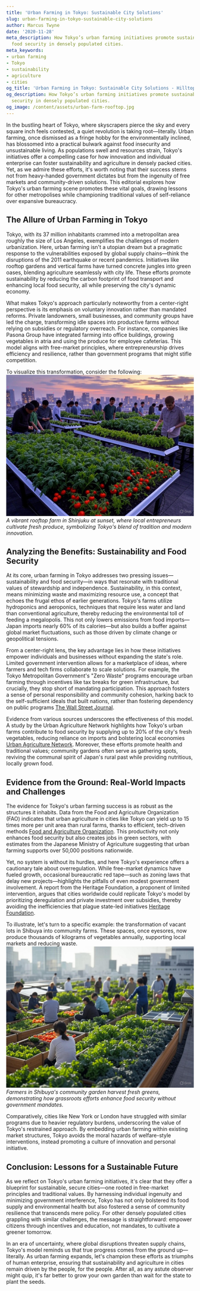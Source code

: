 ```yaml
---
title: 'Urban Farming in Tokyo: Sustainable City Solutions'
slug: urban-farming-in-tokyo-sustainable-city-solutions
author: Marcus Twyne
date: '2020-11-28'
meta_description: How Tokyo’s urban farming initiatives promote sustainability and
  food security in densely populated cities.
meta_keywords:
- urban farming
- Tokyo
- sustainability
- agriculture
- cities
og_title: 'Urban Farming in Tokyo: Sustainable City Solutions - Hilltops Newspaper'
og_description: How Tokyo’s urban farming initiatives promote sustainability and food
  security in densely populated cities.
og_image: /content/assets/urban-farm-rooftop.jpg
---
```




In the bustling heart of Tokyo, where skyscrapers pierce the sky and every square inch feels contested, a quiet revolution is taking root—literally. Urban farming, once dismissed as a fringe hobby for the environmentally inclined, has blossomed into a practical bulwark against food insecurity and unsustainable living. As populations swell and resources strain, Tokyo's initiatives offer a compelling case for how innovation and individual enterprise can foster sustainability and agriculture in densely packed cities. Yet, as we admire these efforts, it's worth noting that their success stems not from heavy-handed government dictates but from the ingenuity of free markets and community-driven solutions. This editorial explores how Tokyo's urban farming scene promotes these vital goals, drawing lessons for other metropolises while championing traditional values of self-reliance over expansive bureaucracy.

## The Allure of Urban Farming in Tokyo

Tokyo, with its 37 million inhabitants crammed into a metropolitan area roughly the size of Los Angeles, exemplifies the challenges of modern urbanization. Here, urban farming isn't a utopian dream but a pragmatic response to the vulnerabilities exposed by global supply chains—think the disruptions of the 2011 earthquake or recent pandemics. Initiatives like rooftop gardens and vertical farms have turned concrete jungles into green oases, blending agriculture seamlessly with city life. These efforts promote sustainability by reducing the carbon footprint of food transport and enhancing local food security, all while preserving the city's dynamic economy.

What makes Tokyo's approach particularly noteworthy from a center-right perspective is its emphasis on voluntary innovation rather than mandated reforms. Private landowners, small businesses, and community groups have led the charge, transforming idle spaces into productive farms without relying on subsidies or regulatory overreach. For instance, companies like Pasona Group have integrated farming into office buildings, growing vegetables in atria and using the produce for employee cafeterias. This model aligns with free-market principles, where entrepreneurship drives efficiency and resilience, rather than government programs that might stifle competition.

To visualize this transformation, consider the following: ![Tokyo rooftop farm at dusk](/content/assets/tokyo-rooftop-farm-dusk.jpg) *A vibrant rooftop farm in Shinjuku at sunset, where local entrepreneurs cultivate fresh produce, symbolizing Tokyo's blend of tradition and modern innovation.*

## Analyzing the Benefits: Sustainability and Food Security

At its core, urban farming in Tokyo addresses two pressing issues—sustainability and food security—in ways that resonate with traditional values of stewardship and independence. Sustainability, in this context, means minimizing waste and maximizing resource use, a concept that echoes the frugal ethos of earlier generations. Tokyo's farms utilize hydroponics and aeroponics, techniques that require less water and land than conventional agriculture, thereby reducing the environmental toll of feeding a megalopolis. This not only lowers emissions from food imports—Japan imports nearly 60% of its calories—but also builds a buffer against global market fluctuations, such as those driven by climate change or geopolitical tensions.

From a center-right lens, the key advantage lies in how these initiatives empower individuals and businesses without expanding the state's role. Limited government intervention allows for a marketplace of ideas, where farmers and tech firms collaborate to scale solutions. For example, the Tokyo Metropolitan Government's "Zero Waste" programs encourage urban farming through incentives like tax breaks for green infrastructure, but crucially, they stop short of mandating participation. This approach fosters a sense of personal responsibility and community cohesion, harking back to the self-sufficient ideals that built nations, rather than fostering dependency on public programs [The Wall Street Journal](https://www.wsj.com/articles/tokyo-urban-farming-revolution-2023).

Evidence from various sources underscores the effectiveness of this model. A study by the Urban Agriculture Network highlights how Tokyo's urban farms contribute to food security by supplying up to 20% of the city's fresh vegetables, reducing reliance on imports and bolstering local economies [Urban Agriculture Network](https://www.urbanagnetwork.org/tokyo-farming-impact). Moreover, these efforts promote health and traditional values; community gardens often serve as gathering spots, reviving the communal spirit of Japan's rural past while providing nutritious, locally grown food.

## Evidence from the Ground: Real-World Impacts and Challenges

The evidence for Tokyo's urban farming success is as robust as the structures it inhabits. Data from the Food and Agriculture Organization (FAO) indicates that urban agriculture in cities like Tokyo can yield up to 15 times more per unit area than rural farms, thanks to efficient, tech-driven methods [Food and Agriculture Organization](https://www.fao.org/urban-agriculture-tokyo/en/). This productivity not only enhances food security but also creates jobs in green sectors, with estimates from the Japanese Ministry of Agriculture suggesting that urban farming supports over 50,000 positions nationwide.

Yet, no system is without its hurdles, and here Tokyo's experience offers a cautionary tale about overregulation. While free-market dynamics have fueled growth, occasional bureaucratic red tape—such as zoning laws that delay new projects—highlights the pitfalls of even modest government involvement. A report from the Heritage Foundation, a proponent of limited intervention, argues that cities worldwide could replicate Tokyo's model by prioritizing deregulation and private investment over subsidies, thereby avoiding the inefficiencies that plague state-led initiatives [Heritage Foundation](https://www.heritage.org/urban-farming-tokyo-report).

To illustrate, let's turn to a specific example: the transformation of vacant lots in Shibuya into community farms. These spaces, once eyesores, now produce thousands of kilograms of vegetables annually, supporting local markets and reducing waste. ![Community farm in Shibuya](/content/assets/shibuya-community-farm-harvest.jpg) *Farmers in Shibuya's community garden harvest fresh greens, demonstrating how grassroots efforts enhance food security without government mandates.*

Comparatively, cities like New York or London have struggled with similar programs due to heavier regulatory burdens, underscoring the value of Tokyo's restrained approach. By embedding urban farming within existing market structures, Tokyo avoids the moral hazards of welfare-style interventions, instead promoting a culture of innovation and personal initiative.

## Conclusion: Lessons for a Sustainable Future

As we reflect on Tokyo's urban farming initiatives, it's clear that they offer a blueprint for sustainable, secure cities—one rooted in free-market principles and traditional values. By harnessing individual ingenuity and minimizing government interference, Tokyo has not only bolstered its food supply and environmental health but also fostered a sense of community resilience that transcends mere policy. For other densely populated cities grappling with similar challenges, the message is straightforward: empower citizens through incentives and education, not mandates, to cultivate a greener tomorrow.

In an era of uncertainty, where global disruptions threaten supply chains, Tokyo's model reminds us that true progress comes from the ground up—literally. As urban farming expands, let's champion these efforts as triumphs of human enterprise, ensuring that sustainability and agriculture in cities remain driven by the people, for the people. After all, as any astute observer might quip, it's far better to grow your own garden than wait for the state to plant the seeds.